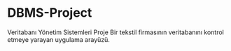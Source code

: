 # DBMS-Project
Veritabanı Yönetim Sistemleri Proje
Bir tekstil firmasının veritabanını kontrol etmeye yarayan uygulama arayüzü.

